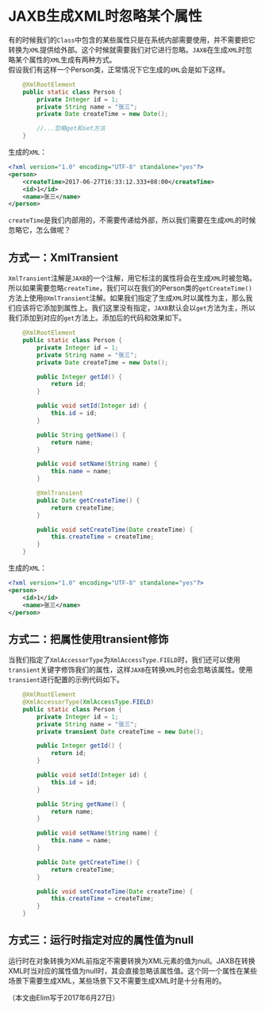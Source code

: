 # JAXB生成XML时忽略某个属性
有的时候我们的`Class`中包含的某些属性只是在系统内部需要使用，并不需要把它转换为`XML`提供给外部。这个时候就需要我们对它进行忽略。`JAXB`在生成`XML`时忽略某个属性的`XML`生成有两种方式。  
假设我们有这样一个Person类，正常情况下它生成的`XML`会是如下这样。
```java
	@XmlRootElement
	public static class Person {
		private Integer id = 1;
		private String name = "张三";
		private Date createTime = new Date();

		//...忽略get和set方法
	}
```

生成的`XML`：
```xml
<?xml version="1.0" encoding="UTF-8" standalone="yes"?>
<person>
    <createTime>2017-06-27T16:33:12.333+08:00</createTime>
    <id>1</id>
    <name>张三</name>
</person>
```

`createTime`是我们内部用的，不需要传递给外部，所以我们需要在生成`XML`的时候忽略它，怎么做呢？

## 方式一：XmlTransient
`XmlTransient`注解是`JAXB`的一个注解，用它标注的属性将会在生成`XML`时被忽略。所以如果需要忽略`createTime`，我们可以在我们的Person类的`getCreateTime()`方法上使用`@XmlTransient`注解。如果我们指定了生成`XML`时以属性为主，那么我们应该将它添加到属性上。我们这里没有指定，`JAXB`默认会以`get`方法为主，所以我们添加到对应的`get`方法上。添加后的代码和效果如下。  
```java
	@XmlRootElement
	public static class Person {
		private Integer id = 1;
		private String name = "张三";
		private Date createTime = new Date();

		public Integer getId() {
			return id;
		}

		public void setId(Integer id) {
			this.id = id;
		}

		public String getName() {
			return name;
		}

		public void setName(String name) {
			this.name = name;
		}

		@XmlTransient
		public Date getCreateTime() {
			return createTime;
		}

		public void setCreateTime(Date createTime) {
			this.createTime = createTime;
		}
	}
```

生成的`XML`：
```xml
<?xml version="1.0" encoding="UTF-8" standalone="yes"?>
<person>
    <id>1</id>
    <name>张三</name>
</person>
```

## 方式二：把属性使用transient修饰
当我们指定了`XmlAccessorType`为`XmlAccessType.FIELD`时，我们还可以使用`transient`关键字修饰我们的属性，这样`JAXB`在转换`XML`时也会忽略该属性。使用`transient`进行配置的示例代码如下。
```java
	@XmlRootElement
	@XmlAccessorType(XmlAccessType.FIELD)
	public static class Person {
		private Integer id = 1;
		private String name = "张三";
		private transient Date createTime = new Date();

		public Integer getId() {
			return id;
		}

		public void setId(Integer id) {
			this.id = id;
		}

		public String getName() {
			return name;
		}

		public void setName(String name) {
			this.name = name;
		}

		public Date getCreateTime() {
			return createTime;
		}

		public void setCreateTime(Date createTime) {
			this.createTime = createTime;
		}
	}
```

## 方式三：运行时指定对应的属性值为null
运行时在对象转换为XML前指定不需要转换为XML元素的值为null。JAXB在转换XML时当对应的属性值为null时，其会直接忽略该属性值。这个同一个属性在某些场景下需要生成XML，某些场景下又不需要生成XML时是十分有用的。

（本文由Elim写于2017年6月27日）